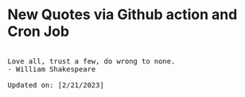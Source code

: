 # New Quotes via Github action and Cron Job

<pre>
<!-- #quote -->
Love all, trust a few, do wrong to none.
- William Shakespeare

Updated on: [2/21/2023]
<!-- #quoteEnd -->
</pre>
